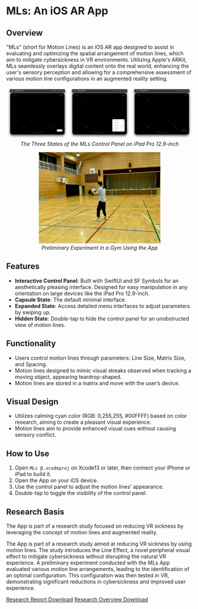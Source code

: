 # MLs: An iOS AR App

## Overview
"MLs" (short for Motion Lines) is an iOS AR app designed to assist in evaluating and optimizing the spatial arrangement of motion lines, which aim to mitigate cybersickness in VR environments.  Utilizing Apple's ARKit, MLs seamlessly overlays digital content onto the real world, enhancing the user's sensory perception and allowing for a comprehensive assessment of various motion line configurations in an augmented reality setting. 
<p align="center">
<img src="Images/s3.png" /><br>
<em>The Three States of the MLs Control Panel on iPad Pro 12.9-inch</em>
</p>
<p align="center">
<img src="Images/ex.jpg" width="65%" /><br>
<em>Preliminary Experiment in a Gym Using the App</em>
</p>

## Features
- **Interactive Control Panel**: Built with SwiftUI and SF Symbols for an aesthetically pleasing interface. Designed for easy manipulation in any orientation on large devices like the iPad Pro 12.9-inch.
- **Capsule State**: The default minimal interface.
- **Expanded State**: Access detailed menu interfaces to adjust parameters by swiping up.
- **Hidden State**: Double-tap to hide the control panel for an unobstructed view of motion lines.

## Functionality
- Users control motion lines through parameters: Line Size, Matrix Size, and Spacing.
- Motion lines designed to mimic visual streaks observed when tracking a moving object, appearing teardrop-shaped.
- Motion lines are stored in a matrix and move with the user’s device.


## Visual Design
- Utilizes calming cyan color (RGB: 0,255,255, #00FFFF) based on color research, aiming to create a pleasant visual experience.
- Motion lines aim to provide enhanced visual cues without causing sensory conflict.


## How to Use
1.  Open ```MLs β.xcodeproj``` on Xcode13 or later, then connect your iPhone or iPad to build it.
2.	Open the App on your iOS device.
3.	Use the control panel to adjust the motion lines’ appearance.
4.	Double-tap to toggle the visibility of the control panel.


## Research Basis
The App is part of a research study focused on reducing VR sickness by leveraging the concept of motion lines and augmented reality.

The App is part of a research study aimed at reducing VR sickness by using motion lines.  The study introduces the Line Effect, a novel peripheral visual effect to mitigate cybersickness without disrupting the natural VR experience.  A preliminary experiment conducted with the MLs App evaluated various motion line arrangements, leading to the identification of an optimal configuration.  This configuration was then tested in VR, demonstrating significant reductions in cybersickness and improved user experience.

[Research Report Download](https://drive.google.com/file/d/1yxPIE7ruP1nEx6b3l1g3n-zT26zpN-XS/view?usp=share_link) 
[Research Overview Download](https://drive.google.com/file/d/1EIDYY1DrOviFCu-5gos2_iJj2YyCfPlu/view?usp=share_link)

